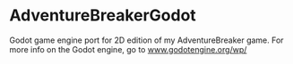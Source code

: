 # AdventureBreakerGodot
Godot game engine port for 2D edition of my AdventureBreaker game.
For more info on the Godot engine, go to www.godotengine.org/wp/
